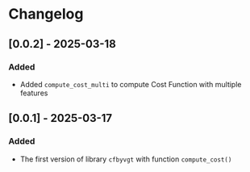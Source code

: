 # Changelog

## [0.0.2] - 2025-03-18
### Added
- Added `compute_cost_multi` to compute Cost Function with multiple features

## [0.0.1] - 2025-03-17
### Added
- The first version of library `cfbyvgt` with function `compute_cost()`
